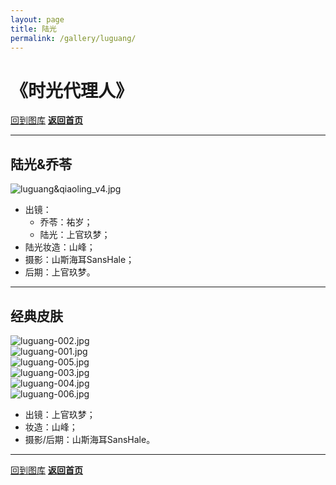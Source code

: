 ```yaml
---
layout: page
title: 陆光
permalink: /gallery/luguang/
---
```


<haed>
    <link rel="stylesheet" href="/css/gallery.css">
</haed>

# 《时光代理人》

[回到图库](../)
[**返回首页**](/)

---

## 陆光&乔苓

<div class="gallery-container fullsize">
    <div class="gallery-item">
        <picture>
        <source srcset="https://image.jumern.com/cosplay/luguang/qiaoling/luguang&qiaoling_v4.avif" type="image/avif">
        <source srcset="https://image.jumern.com/cosplay/luguang/qiaoling/luguang&qiaoling_v4.webp" type="image/webp">
        <img scr="https://image.jumern.com/cosplay/luguang/qiaoling/luguang&qiaoling_v4.jpg" alt="luguang&qiaoling_v4.jpg" loading="lazy">
        </picture>
    </div>
</div>

- 出镜：
    - 乔苓：祐岁；
    - 陆光：上官玖梦；
- 陆光妆造：山峰；
- 摄影：山斯海耳SansHale；
- 后期：上官玖梦。

---

## 经典皮肤

<div class="gallery-container portrait">
    <div class="gallery-item landscape">
        <picture>
            <source srcset="https://image.jumern.com/cosplay/luguang/classic/luguang-002.avif" type="image/avif">
            <source srcset="https://image.jumern.com/cosplay/luguang/classic/luguang-002.webp" type="image/webp">
            <img src="https://image.jumern.com/cosplay/luguang/classic/luguang-002.jpg" alt="luguang-002.jpg" loading="lazy">
        </picture>
    </div>
    <div class="gallery-item portrait">
        <picture>
            <source srcset="https://image.jumern.com/cosplay/luguang/classic/luguang-001.avif" type="image/avif">
            <source srcset="https://image.jumern.com/cosplay/luguang/classic/luguang-001.webp" type="image/webp">
            <img src="https://image.jumern.com/cosplay/luguang/classic/luguang-001.jpg" alt="luguang-001.jpg" loading="lazy">
        </picture>
    </div>
    <div class="gallery-item portrait">
        <picture>
            <source srcset="https://image.jumern.com/cosplay/luguang/classic/luguang-005.avif" type="image/avif">
            <source srcset="https://image.jumern.com/cosplay/luguang/classic/luguang-005.webp" type="image/webp">
            <img src="https://image.jumern.com/cosplay/luguang/classic/luguang-005.jpg" alt="luguang-005.jpg" loading="lazy">
        </picture>
    </div>
    <div class="gallery-item landscape">
        <picture>
            <source srcset="https://image.jumern.com/cosplay/luguang/classic/luguang-003.avif" type="image/avif">
            <source srcset="https://image.jumern.com/cosplay/luguang/classic/luguang-003.webp" type="image/webp">
            <img src="https://image.jumern.com/cosplay/luguang/classic/luguang-003.jpg" alt="luguang-003.jpg" loading="lazy">
        </picture>
    </div>
</div>
<div class="gallery-container landscape">
    <div class="gallery-item landscape">
        <picture>
            <source srcset="https://image.jumern.com/cosplay/luguang/classic/luguang-004.avif" type="image/avif">
            <source srcset="https://image.jumern.com/cosplay/luguang/classic/luguang-004.webp" type="image/webp">
            <img src="https://image.jumern.com/cosplay/luguang/classic/luguang-004.jpg" alt="luguang-004.jpg" loading="lazy">
        </picture>
    </div>
    <div class="gallery-item portrait">
        <picture>
            <source srcset="https://image.jumern.com/cosplay/luguang/classic/luguang-006.avif" type="image/avif">
            <source srcset="https://image.jumern.com/cosplay/luguang/classic/luguang-006.webp" type="image/webp">
            <img src="https://image.jumern.com/cosplay/luguang/classic/luguang-006.jpg" alt="luguang-006.jpg" loading="lazy">
        </picture>
    </div>
</div>

- 出镜：上官玖梦；
- 妆造：山峰；
- 摄影/后期：山斯海耳SansHale。

---

[回到图库](../)
[**返回首页**](/)
